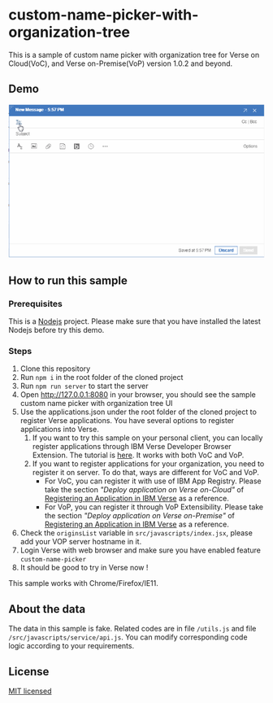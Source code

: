 # custom-name-picker-with-organization-tree

This is a sample of custom name picker with organization tree for Verse on Cloud(VoC), and Verse on-Premise(VoP) version 1.0.2 and beyond.

## Demo
![Demo](./demo.gif)

## How to run this sample

### Prerequisites

This is a [Nodejs](https://nodejs.org/en/) project. Please make sure that you have installed the latest Nodejs before try this demo.

### Steps

1. Clone this repository
1. Run `npm i` in the root folder of the cloned project
1. Run `npm run server` to start the server
1. Open http://127.0.0.1:8080 in your browser, you should see the sample custom name picker with organization tree UI
1. Use the applications.json under the root folder of the cloned project to register Verse applications. You have several options to register applications into Verse.
    1. If you want to try this sample on your personal client, you can locally register applications through IBM Verse Developer Browser Extension. The tutorial is [here](https://ibmverse.github.io/verse-developer/developers/#get-started). It works with both VoC and VoP.
    1. If you want to register applications for your organization, you need to register it on server. To do that, ways are different for VoC and VoP.
        - For VoC, you can register it with use of IBM App Registry. Please take the section *"Deploy application on Verse on-Cloud"* of [Registering an Application in IBM Verse](https://ibmverse.github.io/verse-developer/developers/#registering-an-application-in-ibm-verse) as a reference.
        - For VoP, you can register it through VoP Extensibility. Please take the section *"Deploy application on Verse on-Premise"* of [Registering an Application in IBM Verse](https://ibmverse.github.io/verse-developer/developers/#registering-an-application-in-ibm-verse) as a reference.
1. Check the `originsList` variable in `src/javascripts/index.jsx`, please add your VOP server hostname in it.
1. Login Verse with web browser and make sure you have enabled feature `custom-name-picker`
1. It should be good to try in Verse now !

This sample works with Chrome/Firefox/IE11.

## About the data

The data in this sample is fake. Related codes are in file `/utils.js` and file `/src/javascripts/service/api.js`. You can modify corresponding code logic according to your requirements.

## License

[MIT licensed](./LICENSE)
